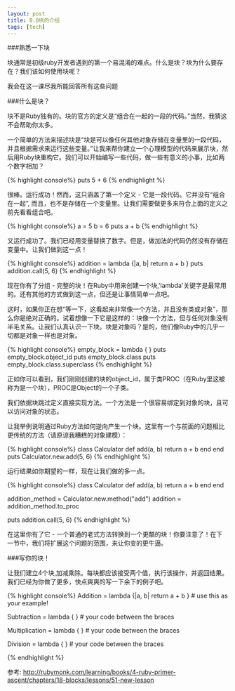 ```yaml
---
layout: post
title: 0.0块的介绍 
tags: [tech]
---
```


###熟悉一下块

块通常是初级ruby开发者遇到的第一个易混淆的难点。什么是块？块为什么要存在？我们该如何使用块呢？

我会在这一课尽我所能回答所有这些问题

###什么是块？

块不是Ruby独有的。块的官方的定义是“组合在一起的一段的代码。”当然，我猜这不会帮助你太多。

一个简单的方法来描述块是“块是可以像任何其他对象存储在变量里的一段代码，并且根据需求来运行这些变量。”让我来帮你建立一个心理模型的代码来展示块，然后用Ruby块重构它。我们可以开始编写一些代码，做一些有意义的小事，比如两个数字相加？

{% highlight console%}
puts 5 + 6
{% endhighlight %}

很棒。运行成功！然而，这只涵盖了第一个定义 - 它是一段代码。它并没有“组合在一起”, 而且，也不是存储在一个变量里。让我们需要做更多来符合上面的定义之前先看看组合吧。

{% highlight console%}
a = 5
b = 6
puts a + b
{% endhighlight %}

又运行成功了。我们已经用变量替换了数字。但是，做加法的代码仍然没有存储在变量中。让我们做到这一点！

{% highlight console%}
addition = lambda {|a, b| return a + b }
puts addition.call(5, 6)
{% endhighlight %}

现在你有了分组 - 完整的块！在Ruby中用来创建一个块,'lambda'关键字是最常用的。还有其他的方式做到这一点，但还是让事情简单一点吧。

这时，如果你正在想“等一下，这看起来非常像一个方法，并且没有类或对象”，那么你是绝对正确的。试着想像一下它是这样的：块像一个方法，但与任何对象没有半毛关系。让我们认真认识一下块。块是对象吗？是的，他们像Ruby中的几乎一切都是对象一样也是对象。

{% highlight console%}
empty_block = lambda { }
puts empty_block.object_id
puts empty_block.class
puts empty_block.class.superclass
{% endhighlight %}

正如你可以看到，我们刚刚创建的块的object_id，属于类PROC（在Ruby里这被称为是一个块），PROC是Object的一个子类。

我们依据块跳过定义直接实现方法。一个方法是一个很容易绑定到对象的块，且可以访问对象的状态。

让我举例说明通过Ruby方法如何逆向产生一个块。这里有一个与前面的问题相比更传统的方法（请原谅我糟糕的对象建模）：

{% highlight console%}
class Calculator
  def add(a, b)
    return a + b
  end
end
puts Calculator.new.add(5, 6)
{% endhighlight %}

运行结果如你期望的一样，现在让我们做的多一点。

{% highlight console%}
class Calculator
  def add(a, b)
    return a + b
  end
end

addition_method = Calculator.new.method("add")
addition =  addition_method.to_proc

puts addition.call(5, 6)
{% endhighlight %}

在这里你有了它 - 一个普通的老式方法转换到一个更酷的块！你要注意了！在下一节中，我们将扩展这个问题的范围，来让你变的更牛逼。

###写你的块！

让我们建立4个块,加减乘除。每块都应该接受两个值，执行该操作，并返回结果。我们已经为你做了更多，快点爽爽的写一下余下的例子吧。

{% highlight console%}
Addition = lambda {|a, b| return a + b } # use this as your example!

Subtraction = lambda { } # your code between the braces

Multiplication = lambda { } # your code between the braces

Division = lambda { } # your code between the braces

{% endhighlight %}


参考:
<http://rubymonk.com/learning/books/4-ruby-primer-ascent/chapters/18-blocks/lessons/51-new-lesson>
